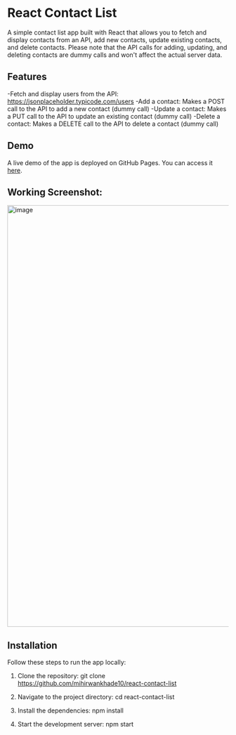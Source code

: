 # React Contact List

A simple contact list app built with React that allows you to fetch and display contacts from an API, add new contacts, update existing contacts, and delete contacts. Please note that the API calls for adding, updating, and deleting contacts are dummy calls and won't affect the actual server data.

## Features

-Fetch and display users from the API: https://jsonplaceholder.typicode.com/users
-Add a contact: Makes a POST call to the API to add a new contact (dummy call)
-Update a contact: Makes a PUT call to the API to update an existing contact (dummy call)
-Delete a contact: Makes a DELETE call to the API to delete a contact (dummy call)

## Demo

A live demo of the app is deployed on GitHub Pages. You can access it [here](https://<username>.github.io/<repository-name>).

## Working Screenshot: 

<img width="960" alt="image" src="https://github.com/mihirwankhade10/react-contact-list/assets/87888969/04602622-d346-4a2a-a07a-dd68f75f4c9e">

## Installation

Follow these steps to run the app locally:

1. Clone the repository:
   git clone https://github.com/mihirwankhade10/react-contact-list
   
2. Navigate to the project directory: 
   cd react-contact-list
   
3. Install the dependencies:
   npm install
   
4. Start the development server:
   npm start

